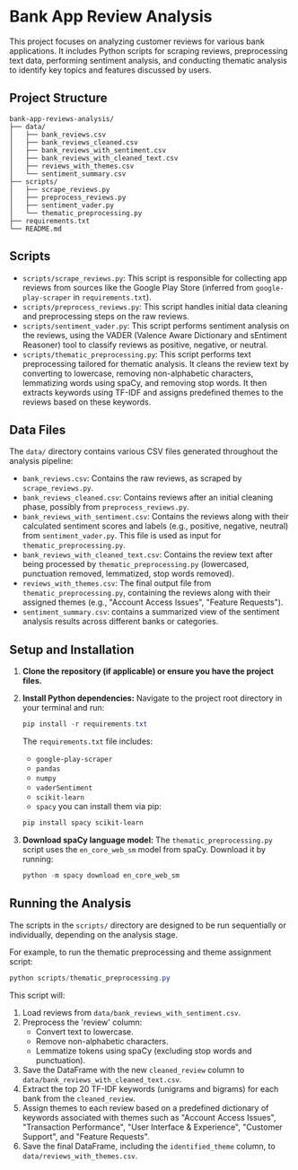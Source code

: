 # Bank App Review Analysis

This project focuses on analyzing customer reviews for various bank applications. It includes Python scripts for scraping reviews, preprocessing text data, performing sentiment analysis, and conducting thematic analysis to identify key topics and features discussed by users.

## Project Structure

```
bank-app-reviews-analysis/
├── data/
│   ├── bank_reviews.csv
│   ├── bank_reviews_cleaned.csv
│   ├── bank_reviews_with_sentiment.csv
│   ├── bank_reviews_with_cleaned_text.csv
│   ├── reviews_with_themes.csv
│   └── sentiment_summary.csv
├── scripts/
│   ├── scrape_reviews.py
│   ├── preprocess_reviews.py
│   ├── sentiment_vader.py
│   └── thematic_preprocessing.py
├── requirements.txt
└── README.md
```

## Scripts

-   `scripts/scrape_reviews.py`: This script is responsible for collecting app reviews from sources like the Google Play Store (inferred from `google-play-scraper` in `requirements.txt`).
-   `scripts/preprocess_reviews.py`: This script handles initial data cleaning and preprocessing steps on the raw reviews.
-   `scripts/sentiment_vader.py`: This script performs sentiment analysis on the reviews, using the VADER (Valence Aware Dictionary and sEntiment Reasoner) tool to classify reviews as positive, negative, or neutral.
-   `scripts/thematic_preprocessing.py`: This script performs text preprocessing tailored for thematic analysis. It cleans the review text by converting to lowercase, removing non-alphabetic characters, lemmatizing words using spaCy, and removing stop words. It then extracts keywords using TF-IDF and assigns predefined themes to the reviews based on these keywords.

## Data Files

The `data/` directory contains various CSV files generated throughout the analysis pipeline:

-   `bank_reviews.csv`: Contains the raw reviews, as scraped by `scrape_reviews.py`.
-   `bank_reviews_cleaned.csv`: Contains reviews after an initial cleaning phase, possibly from `preprocess_reviews.py`.
-   `bank_reviews_with_sentiment.csv`: Contains the reviews along with their calculated sentiment scores and labels (e.g., positive, negative, neutral) from `sentiment_vader.py`. This file is used as input for `thematic_preprocessing.py`.
-   `bank_reviews_with_cleaned_text.csv`: Contains the review text after being processed by `thematic_preprocessing.py` (lowercased, punctuation removed, lemmatized, stop words removed).
-   `reviews_with_themes.csv`: The final output file from `thematic_preprocessing.py`, containing the reviews along with their assigned themes (e.g., "Account Access Issues", "Feature Requests").
-   `sentiment_summary.csv`: contains a summarized view of the sentiment analysis results across different banks or categories.

## Setup and Installation

1.  **Clone the repository (if applicable) or ensure you have the project files.**
2.  **Install Python dependencies:**
    Navigate to the project root directory in your terminal and run:
    ```powershell
    pip install -r requirements.txt
    ```
    The `requirements.txt` file includes:
    -   `google-play-scraper`
    -   `pandas`
    -   `numpy`
    -   `vaderSentiment`
    -   `scikit-learn`
    -   `spacy`
    you can install them via pip:
    ```powershell
    pip install spacy scikit-learn
    ```

3.  **Download spaCy language model:**
    The `thematic_preprocessing.py` script uses the `en_core_web_sm` model from spaCy. Download it by running:
    ```powershell
    python -m spacy download en_core_web_sm
    ```

## Running the Analysis

The scripts in the `scripts/` directory are designed to be run sequentially or individually, depending on the analysis stage.

For example, to run the thematic preprocessing and theme assignment script:
```powershell
python scripts/thematic_preprocessing.py
```
This script will:
1.  Load reviews from `data/bank_reviews_with_sentiment.csv`.
2.  Preprocess the 'review' column:
    *   Convert text to lowercase.
    *   Remove non-alphabetic characters.
    *   Lemmatize tokens using spaCy (excluding stop words and punctuation).
3.  Save the DataFrame with the new `cleaned_review` column to `data/bank_reviews_with_cleaned_text.csv`.
4.  Extract the top 20 TF-IDF keywords (unigrams and bigrams) for each bank from the `cleaned_review`.
5.  Assign themes to each review based on a predefined dictionary of keywords associated with themes such as "Account Access Issues", "Transaction Performance", "User Interface & Experience", "Customer Support", and "Feature Requests".
6.  Save the final DataFrame, including the `identified_theme` column, to `data/reviews_with_themes.csv`.


